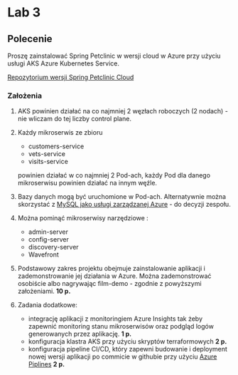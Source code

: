 # Lab 3

## Polecenie

Proszę zainstalować Spring Petclinic w wersji cloud w Azure przy użyciu usługi AKS Azure Kubernetes Service.

[Repozytorium wersji Spring Petclinic Cloud](https://github.com/spring-petclinic/spring-petclinic-cloud)

### Założenia

1. AKS powinien działać na co najmniej 2 węzłach roboczych (2 nodach) - nie wliczam do tej liczby control plane.
1. Każdy mikroserwis ze zbioru
    - customers-service
    - vets-service
    - visits-service

    powinien działać w co najmniej 2 Pod-ach, każdy Pod dla danego mikroserwisu powinien działać na innym węźle.
3. Bazy danych mogą być uruchomione w Pod-ach. Alternatywnie można skorzystać z [MySQL jako usługi zarządzanej Azure](https://docs.microsoft.com/en-us/azure/mysql/) - do decyzji zespołu.
4. Można pominąć mikroserwisy narzędziowe :
    - admin-server
    - config-server
    - discovery-server
    - Wavefront
5. Podstawowy zakres projektu obejmuje zainstalowanie aplikacji i zademonstrowanie jej działania w Azure. Można zademonstrować osobiście albo nagrywając film-demo - zgodnie z powyższymi założeniami. **10 p.**
6. Zadania dodatkowe:
    - integrację aplikacji z monitoringiem Azure Insights tak żeby zapewnić monitoring stanu mikroserwisów oraz podgląd logów generowanych przez aplikację. **1 p.**
    - konfiguracja klastra AKS przy użyciu skryptów terraformowych **2 p.**
    - konfiguracja pipeline CI/CD, który zapewni budowanie i deployment nowej wersji aplikacji po commicie w githubie przy użyciu [Azure Piplines](https://docs.microsoft.com/pl-pl/azure/devops/pipelines/?view=azure-devops&source=docs) **2 p.**